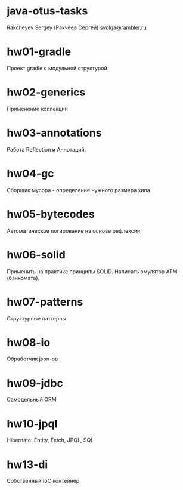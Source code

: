 # java-otus-tasks

Rakcheyev Sergey (Ракчеев Сергей)
svolga@rambler.ru


# hw01-gradle

Проект gradle с модульной структурой

# hw02-generics

Применение коллекций

# hw03-annotations

Работа Reflection и Аннотаций.

# hw04-gc

Сборщик мусора - определение нужного размера хипа

# hw05-bytecodes

Автоматическое логирование на основе рефлексии

# hw06-solid

Применить на практике принципы SOLID. Написать эмулятор АТМ (банкомата).

# hw07-patterns

Структурные паттерны


# hw08-io

Обработчик json-ов

# hw09-jdbc

Самодельный ORM

# hw10-jpql

Hibernate: Entity, Fetch, JPQL, SQL

# hw13-di

Собственный IoC контейнер